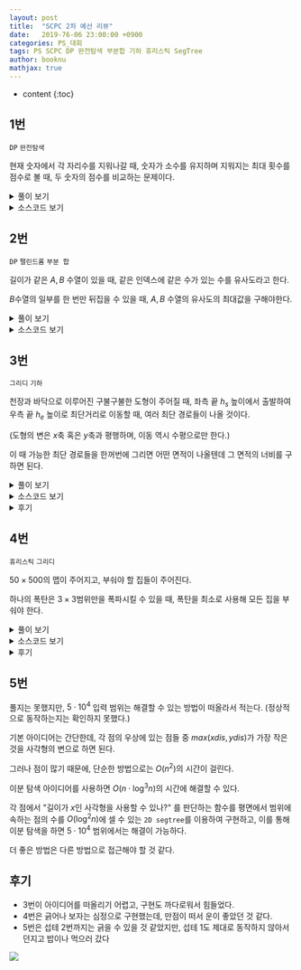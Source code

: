 ```yaml
---
layout: post
title:  "SCPC 2차 예선 리뷰"
date:   2019-76-06 23:00:00 +0900
categories: PS_대회
tags: PS SCPC DP 완전탐색 부분합 기하 휴리스틱 SegTree
author: booknu
mathjax: true
---
```


* content
{:toc}
## 1번

`DP` `완전탐색`

현재 숫자에서 각 자리수를 지워나갈 때, 숫자가 소수를 유지하며 지워지는 최대 횟수를 점수로 볼 때, 두 숫자의 점수를 비교하는 문제이다.

<details>
<summary>풀이 보기</summary>
<div markdown="1">
문제 자체가 겉으로 보기에는 상당히 복잡해보인다.

단순하게 생각하면 각 자리를 지워보며 소수가 유지되는 최대값을 찾아가는 완전 탐색으로 풀 수 있다.

다섯 자리밖에 안 되는 숫자이기 때문에 완전 탐색으로도 시간초과가 나지 않겠지만, DP를 쓰면 더 안정적인 시간복잡도로 답을 구할 수 있을 것이다.

각 숫자를 상태공간으로 보고 해당 숫자에서 각 자리수를 지워나가며 재귀를 돌면 답을 구할 수 있다.

숫자의 각 자리를 지우는게 좀 귀찮긴 하지만, 이것은 다양한 방법으로 구현할 수 있다.

</div>
</details>

<details>
<summary>소스코드 보기</summary>
<div markdown="1">

```cpp
#include <bits/stdc++.h>
using namespace std;

#ifdef LOCAL_BOOKNU
#define debug(...) cerr << "[" << #__VA_ARGS__ << "]:", debug_out(__VA_ARGS__)
#else
#define debug(...) 42
#endif

// ........................macro.......................... //
#define FOR(i, f, n) for(int (i) = (f); (i) < (int)(n); ++(i))
#define RFOR(i, f, n) for(int (i) = (f); (i) >= (int)(n); --(i))
#define pb push_back
#define emb emplace_back
#define fi first
#define se second
#define ENDL '\n'
#define sz(A) (int)(A).size()
#define ALL(A) A.begin(), A.end()
#define UNIQUE(c) (c).resize(unique(ALL(c)) - (c).begin())
#define next next9876
#define prev prev1234
typedef pair<int, int> ii;
typedef pair<int, ii> iii;
typedef vector<int> vi;
typedef vector<vi> vvi;
typedef vector<ii> vii;
typedef vector<vii> vvii;
typedef long long i64;
typedef unsigned long long ui64;
// inline i64 GCD(i64 a, i64 b) { if(b == 0) return a; return GCD(b, a % b); }
inline int getidx(const vi& ar, int x) { return lower_bound(ALL(ar), x) - ar.begin(); } // 좌표 압축에 사용: 정렬된 ar에서 x의 idx를 찾음
inline i64 GCD(i64 a, i64 b) { i64 n; if(a < b) swap(a, b); while(b != 0) { n = a % b; a = b; b = n; } return a; }
inline i64 LCM(i64 a, i64 b) { if(a == 0 || b == 0) return GCD(a, b); return a / GCD(a, b) * b; }
inline i64 CEIL(i64 n, i64 d) { return n / d + (i64)(n % d != 0); } // 음수일 때 이상하게 작동할 수 있음.
inline i64 ROUND(i64 n, i64 d) { return n / d + (i64)((n % d) * 2 >= d); }
const i64 MOD = 1e9+7;
inline i64 POW(i64 a, i64 n) {
	assert(0 <= n);
	i64 ret;
	for(ret = 1; n; a = a*a%MOD, n /= 2) { if(n%2) ret = ret*a%MOD; }
	return ret;
}
template <class T> ostream& operator<<(ostream& os, vector<T> v) {
	os << "[";
	int cnt = 0;
	for(auto vv : v) { os << vv; if(++cnt < v.size()) os << ","; }
	return os << "]";
}
template <class T> ostream& operator<<(ostream& os, set<T> v) {
	os << "[";
	int cnt = 0;
	for(auto vv : v) { os << vv; if(++cnt < v.size()) os << ","; }
	return os << "]";
}
template <class L, class R> ostream& operator<<(ostream& os, pair<L, R> p) { return os << "(" << p.fi << "," << p.se << ")"; }
void debug_out() { cerr << endl; }
template <typename Head, typename... Tail> void debug_out(Head H, Tail... T) { cerr << " " << H, debug_out(T...); }
// ....................................................... //

const int MAXN = 3e4+10;
int a, b, dp[MAXN];

// --> x*pr[j]에서 overflow 발생할 수 있음! 그러나 적당히 작은 RANGE에서는 소수 분포가 촘촘하기 때문에 발생하지 않음.
// --> RANGE 내의 소수 개수 = RANGE/ln(RANGE) --> 2e7에서 인접 소수 최대 차이 = 180, 4e6 = 140
const int RANGE = MAXN;
int pn, spf[RANGE], pr[RANGE]; // pr은 vi로 구현해도 됨. --> but 실행 시간 많이 늘어남.
void eulerSieve() {
	FOR(x, 2, RANGE) {
		if(!spf[x]) spf[x] = pr[pn++] = x; // x 자체가 소수이면 spf[x] = x이다.
		for(int j = 0; x*pr[j] < RANGE; ++j) { // x의 소수배들에 spf[x*pr] = pr로 칠해준다. (단, pr <= spf[x])
			spf[x*pr[j]] = pr[j];
			if(x % pr[j] == 0) break; // 좀 더 직관적으로 if(spf[x] == pr[j])로 구현해도 되지만, 똑같은 효과를 가진 코드이다.
		}
	}
}

void input() {
	// ---- !!! INIT GLOBAL VARIABLES !!! ---- //
	// ---- Interactive Cautions : cin.tie(0), freopen(...), Case #x: ---- //
	cin >> a >> b;
}

int f(int x) {
	int& ret = dp[x];
	if(ret != -1) return ret;
	if(spf[x] != x) return ret = 0; // 소수가 아님
	int cur = x, w = 1;
	ret = 0;
	while(cur) { // 각 자리를 지워보며 재귀
		ret = max(ret, f((cur/10) * w + x % w));
		cur /= 10;
		w *= 10;
	}
	return ++ret;
}

int solve() {
	if(f(a) > f(b)) cout << 1 << ENDL;
	else if(f(a) < f(b)) cout << 2 << ENDL;
	else cout << 3 << ENDL;
	return 0;
}

// ................. main .................. //
void execute() {
	memset(dp, -1, sizeof(dp));
	eulerSieve();
	spf[0] = -1;
	int TTTT; cin >> TTTT;
	FOR(tttt, 0, TTTT) {
		cout << "Case #" << tttt+1 << ENDL;
		input(), solve();
	}
}

int main(void) {
#ifdef LOCAL_BOOKNU
// 	freopen("input.txt", "r", stdin);
	// freopen("out.txt", "w", stdout);
#endif
	cin.tie(0), ios_base::sync_with_stdio(false);
	execute();
	return 0;
}
// ......................................... //
```

</div>
</details>

## 2번

 `DP` `팰린드롬` `부분 합`

길이가 같은 $A, B$ 수열이 있을 때, 같은 인덱스에 같은 수가 있는 수를 유사도라고 한다.

$B$수열의 일부를 한 번만 뒤집을 수 있을 때, $A, B$ 수열의 유사도의 최대값을 구해야한다.

<details>
<summary>풀이 보기</summary>
<div markdown="1">
구현이 은근히 까다로운 문제이다.
우선, 가장 쉬운 아이디어로 $B$의 모든 구간을 뒤집어보고 유사도를 판단하는 방법이 있다.

하지만 이 방법은 모든 구간을 선택하는데 $n^2$, 유사도를 비교하는데 $n$번의 연산이 필요하기 때문에 $O(n^3)$의 시간복잡도를 갖고, 시간초과가 발생한다.

$B$의 $[s, e]$ 구간을 뒤집었을 때를 생각해보면, 구간의 길이가 홀수인 경우 어떤 중점을 기준으로 A와 뒤집어진 상태로 매핑된다는 것을 알 수 있다.

즉, 아래 그림과 같이 매핑된다.

![]({{site.url}}/img/190706_SCPC19_2/pal.png)

이것을 이용하면 팰린드롬의 문제처럼 구간의 길이를 점차 늘려가는 방식을 사용해 뒤집힌 구간에 대한 유사도 비교를 O(1)에 할 수 있다.

(이 때, 구현을 더 쉽게 하기 위해서 문자열 문제에서 많이 사용하는 숫자 사이에 #을 넣는 트릭을 사용할 수 있다.)

또한 뒤집히지 않은 구간에 대해서는 `partial sum` 아이디어를 이용하여 $[0, i]$의 유사도를 배열 형태로 저장해두면 임의의 구간에 대한 유사도 역시 $O(1)$에 구할 수 있으며, 결과적으로 모든 구간에 대해서 유사도 비교를 $O(1)$에 할 수 있으므로 시간 복잡도는 $O(n^2)$이 된다.

</div>
</details>

<details>
<summary>소스코드 보기</summary>
<div markdown="1">


```cpp
#include <bits/stdc++.h>
using namespace std;

#ifdef LOCAL_BOOKNU
#define debug(...) cerr << "[" << #__VA_ARGS__ << "]:", debug_out(__VA_ARGS__)
#else
#define debug(...) 42
#endif

// ........................macro.......................... //
#define FOR(i, f, n) for(int (i) = (f); (i) < (int)(n); ++(i))
#define RFOR(i, f, n) for(int (i) = (f); (i) >= (int)(n); --(i))
#define pb push_back
#define emb emplace_back
#define fi first
#define se second
#define ENDL '\n'
#define sz(A) (int)(A).size()
#define ALL(A) A.begin(), A.end()
#define UNIQUE(c) (c).resize(unique(ALL(c)) - (c).begin())
#define next next9876
#define prev prev1234
typedef pair<int, int> ii;
typedef pair<int, ii> iii;
typedef vector<int> vi;
typedef vector<vi> vvi;
typedef vector<ii> vii;
typedef vector<vii> vvii;
typedef long long i64;
typedef unsigned long long ui64;
// inline i64 GCD(i64 a, i64 b) { if(b == 0) return a; return GCD(b, a % b); }
inline int getidx(const vi& ar, int x) { return lower_bound(ALL(ar), x) - ar.begin(); } // 좌표 압축에 사용: 정렬된 ar에서 x의 idx를 찾음
inline i64 GCD(i64 a, i64 b) { i64 n; if(a < b) swap(a, b); while(b != 0) { n = a % b; a = b; b = n; } return a; }
inline i64 LCM(i64 a, i64 b) { if(a == 0 || b == 0) return GCD(a, b); return a / GCD(a, b) * b; }
inline i64 CEIL(i64 n, i64 d) { return n / d + (i64)(n % d != 0); } // 음수일 때 이상하게 작동할 수 있음.
inline i64 ROUND(i64 n, i64 d) { return n / d + (i64)((n % d) * 2 >= d); }
const i64 MOD = 1e9+7;
inline i64 POW(i64 a, i64 n) {
	assert(0 <= n);
	i64 ret;
	for(ret = 1; n; a = a*a%MOD, n /= 2) { if(n%2) ret = ret*a%MOD; }
	return ret;
}
template <class T> ostream& operator<<(ostream& os, vector<T> v) {
	os << "[";
	int cnt = 0;
	for(auto vv : v) { os << vv; if(++cnt < v.size()) os << ","; }
	return os << "]";
}
template <class T> ostream& operator<<(ostream& os, set<T> v) {
	os << "[";
	int cnt = 0;
	for(auto vv : v) { os << vv; if(++cnt < v.size()) os << ","; }
	return os << "]";
}
template <class L, class R> ostream& operator<<(ostream& os, pair<L, R> p) { return os << "(" << p.fi << "," << p.se << ")"; }
void debug_out() { cerr << endl; }
template <typename Head, typename... Tail> void debug_out(Head H, Tail... T) { cerr << " " << H, debug_out(T...); }
// ....................................................... //

const int MAXN = 5e3+1;
int n, ar[MAXN], br[MAXN], ps[MAXN], ev[MAXN], od[MAXN];
void input() {
	// ---- !!! INIT GLOBAL VARIABLES !!! ---- //
	cin >> n;
	FOR(i, 0, n) cin >> ar[i];
	FOR(i, 0, n) cin >> br[i];
	memset(ps, 0, sizeof(ps));
	memset(ev, 0, sizeof(ev));
}

int rs(int s, int e) {
	if(s > e) return 0;
	return (e < n ? ps[e] : ps[n-1]) - (s > 0 ? ps[s-1] : 0);
}

int solve() {
	FOR(i, 0, n) ps[i] = (i ? ps[i-1] : 0) + (ar[i] == br[i]);
	int ans = ps[n-1];
	// 홀수
	FOR(i, 0, n) od[i] = ar[i] == br[i];
	FOR(len, 1, n) {
		FOR(i, len, n-len) {
			if(ar[i-len] == br[i+len]) ++od[i];
			if(ar[i+len] == br[i-len]) ++od[i];
			ans = max(ans, od[i] + rs(0, i-len-1) + rs(i+len+1, n-1));
		}
		FOR(i, len-1, n-len) {
			if(ar[i+len] == br[i-len+1]) ++ev[i];
			if(ar[i-len+1] == br[i+len]) ++ev[i];
			ans = max(ans, ev[i] + rs(0, i-len) + rs(i+len+1, n-1));
		}
	}
	cout << ans << ENDL;
	return 0;
}

// ................. main .................. //
void execute() {
#ifdef LOCAL_BOOKNU
	auto START_TIME = clock();
#endif
	int TTT; cin >> TTT;
	FOR(ttt, 0, TTT) cout << "Case #" << ttt+1 << ENDL,
		input(), solve();
#ifdef LOCAL_BOOKNU
	auto END_TIME = clock();
	cout << ENDL << END_TIME - START_TIME << "ms" << ENDL;
#endif
}

int main(void) {
#ifdef LOCAL_BOOKNU
// 	freopen("input.txt", "r", stdin);
	// freopen("out.txt", "w", stdout);
#endif
	cin.tie(0), ios_base::sync_with_stdio(false);
	execute();
	return 0;
}
// ......................................... //
```

</div>
</details>

## 3번

`그리디` `기하`

천장과 바닥으로 이루어진 구불구불한 도형이 주어질 때, 좌측 끝 $h_s$ 높이에서 출발하여 우측 끝 $h_e$ 높이로 최단거리로 이동할 때, 여러 최단 경로들이 나올 것이다.

(도형의 변은 $x$축 혹은 $y$축과 평행하며, 이동 역시 수평으로만 한다.)

이 때 가능한 최단 경로들을 한꺼번에 그리면 어떤 면적이 나올텐데 그 면적의 너비를 구하면 된다. 

<details>
<summary>풀이 보기</summary>
<div markdown="1">

### 도형의 전처리

우선, 이상하게 생긴 도형을 익숙하게 처리할 수 있도록 전처리를 해보자.

도형을 수직 단위로 끊으면 여러 직사각형들이 수평으로 나열된 형태가 된다.

(즉, 아래 그림과 같이 된다.)

![]({{site.url}}/img/190706_SCPC19_2/naive_poly.png)

![]({{site.url}}/img/190706_SCPC19_2/rect_poly.png)

훨씬 처리하기가 편하게 변했다.

### 최단경로의 면적

도형이 있을 때, 다음과 같은 면적을 구하는 것이 문제의 요구사항이다.

![]({{site.url}}/img/190706_SCPC19_2/fill_poly.png)

이 때 관찰할 수 있는 것은, 이 면적이 어떠한 위 껍질과, 아래 껍질로 이루어진 도형이라는 것이다.

그 껍질이 가지는 특성을 알아내면, 쉽게 면적도 알아낼 수 있을 것이다.

### 위 껍질의 성질

우선 아래 껍질은 제쳐두고, 위 껍질의 특성부터 알아보자.

직관적으로는 위 껍질의 특성이 도형을 위아래로 뒤집은 도형의 특성에 적용되면 아래 껍질을 구할 수 있을 것 같다는 추측을 할 수 있으므로, 위 껍질부터 알아보자.

또한, 다음 그림과 같이 일관성을 위해 시작/끝 높이에 상관 없이, **가장 왼쪽 도형의 맨 위쪽**에서 시작해 **가장 오른쪽 도형의 맨 위쪽**으로 가는 경로들에 대해서 생각하자.

![]({{site.url}}/img/190706_SCPC19_2/simple_rect.png)

위 껍질은 가능한 최단 경로 중 **최대한 위쪽을 타고 가려는 특성**을 가지고 있다.

하지만, 끝 높이가 낮은 경우는 마냥 위쪽을 타고 갈 수는 없다.

그렇다고 항상 끝 높이보다 낮은 높이를 유지해야 하는 것도 아니다.

따라서 이들 사이에 관계를 찾기 위해 **현재 어떤 직사각형 $i$**까지 왔고, **현재 높이가 $h$**이며, 현재 직사각형의 **다음 직사각형 중 임의의 직사각형을 $j$**라고 할 때, 이 직사각형에서는 어떤 높이를 유지해야 하는지를 알아보자.

단순히 바로 다음 직사각형만을 보고 결정할 수 없다는 것은 간단한 예제들로 알 수 있다.

그러므로 뒤의 모든 직사각형을 고려해야 하는데, 여러가지 시도를 해보면 다음과 같은 두 가지 경우가 높이를 제한한다는 것을 알 수 있다.

(설명의 편의를 위해 직사각형의 아래 높이를 $h_s$, 위 높이를 $h_e$라고 한다.)

1. 높이를 높일 수 없는 경우 (상한)

   $h[i]_e > h[j]_e$ 인 $j$가 존재할 경우, 현재 직사각형에서는 최대 $h[j]_e$까지 밖에 못올라간다. 

   ![]({{site.url}}/img/190706_SCPC19_2/upperbound.png)

2. 높이를 줄일 수 없는 경우 (하한)

   1번과 반대로 높이를 $x$로 줄이려고 할 때, $x < h[j]_s$ 인 $j$가 존재할 경우,  높이는 $h[j]_s$까지 밖에 줄이지 못한다.

   ![]({{site.url}}/img/190706_SCPC19_2/lowerbound.png)

### 아래 껍질의 경우

위 껍질이 최대한 위를 타고 가려는 특성이 있다면, 아래 껍질 역시 최대한 아래를 다고 가려는 특성이 있다.

따라서 위 껍질을 구하는 알고리즘을 그대로 이용하면 아래 껍질 역시 쉽게 구할 수 있다.

</div>
</details>

<details>
<summary>소스코드 보기</summary>
<div markdown="1">

```cpp
#include <bits/stdc++.h>
using namespace std;

#ifdef LOCAL_BOOKNU
#define debug(...) cerr << "[" << #__VA_ARGS__ << "]:", debug_out(__VA_ARGS__)
#else
#define debug(...) 42
#endif

// ........................macro.......................... //
#define FOR(i, f, n) for(int (i) = (f); (i) < (int)(n); ++(i))
#define RFOR(i, f, n) for(int (i) = (f); (i) >= (int)(n); --(i))
#define pb push_back
#define emb emplace_back
#define fi first
#define se second
#define ENDL '\n'
#define sz(A) (int)(A).size()
#define ALL(A) A.begin(), A.end()
#define UNIQUE(c) (c).resize(unique(ALL(c)) - (c).begin())
#define next next9876
#define prev prev1234
typedef pair<int, int> ii;
typedef pair<int, ii> iii;
typedef vector<int> vi;
typedef vector<vi> vvi;
typedef vector<ii> vii;
typedef vector<vii> vvii;
typedef long long i64;
typedef unsigned long long ui64;
// inline i64 GCD(i64 a, i64 b) { if(b == 0) return a; return GCD(b, a % b); }
inline int getidx(const vi& ar, int x) { return lower_bound(ALL(ar), x) - ar.begin(); } // 좌표 압축에 사용: 정렬된 ar에서 x의 idx를 찾음
inline i64 GCD(i64 a, i64 b) { i64 n; if(a < b) swap(a, b); while(b != 0) { n = a % b; a = b; b = n; } return a; }
inline i64 LCM(i64 a, i64 b) { if(a == 0 || b == 0) return GCD(a, b); return a / GCD(a, b) * b; }
inline i64 CEIL(i64 n, i64 d) { return n / d + (i64)(n % d != 0); } // 음수일 때 이상하게 작동할 수 있음.
inline i64 ROUND(i64 n, i64 d) { return n / d + (i64)((n % d) * 2 >= d); }
const i64 MOD = 1e9+7;
inline i64 POW(i64 a, i64 n) {
	assert(0 <= n);
	i64 ret;
	for(ret = 1; n; a = a*a%MOD, n /= 2) { if(n%2) ret = ret*a%MOD; }
	return ret;
}
template <class T> ostream& operator<<(ostream& os, vector<T> v) {
	os << "[";
	int cnt = 0;
	for(auto vv : v) { os << vv; if(++cnt < v.size()) os << ","; }
	return os << "]";
}
template <class T> ostream& operator<<(ostream& os, set<T> v) {
	os << "[";
	int cnt = 0;
	for(auto vv : v) { os << vv; if(++cnt < v.size()) os << ","; }
	return os << "]";
}
template <class L, class R> ostream& operator<<(ostream& os, pair<L, R> p) { return os << "(" << p.fi << "," << p.se << ")"; }
void debug_out() { cerr << endl; }
template <typename Head, typename... Tail> void debug_out(Head H, Tail... T) { cerr << " " << H, debug_out(T...); }
// ....................................................... //

struct rect {
	int s, e, w;
	rect(int s = 0, int e = 0, int w = 0) : s(s), e(e), w(w) { }
};

const int MAXN = 1e5+10;
int n, m, tlen, begh, finh, ah[MAXN], aw[MAXN], bh[MAXN], bw[MAXN];
vector<rect> ar;
void input() {
	// ---- !!! INIT GLOBAL VARIABLES !!! ---- //
	cin >> tlen >> begh >> finh;
	cin >> n;
	FOR(i, 0, n) cin >> aw[i] >> ah[i]; ah[n] = ah[n-1];
	cin >> m;
	FOR(i, 0, m) cin >> bw[i] >> bh[i]; bh[m] = bh[m-1];
}

// 직사각형 형태로 만든다.
void generateRec() {
	ar.clear();
	int ap = 0, bp = 0, x = 0, ax = 0, bx = 0;
	while(ap < n || bp < m) {
		rect cur;
		if(bp == m || (ap < n && ax + aw[ap] < bx + bw[bp])) {
			cur = { bh[bp], ah[ap], ax + aw[ap] - x };
			x = ax = ax + aw[ap];
			++ap;
		} else {
			cur = { bh[bp], ah[ap], bx + bw[bp] - x };
			x = bx = bx + bw[bp];
			++bp;
		}
		if(cur.w != 0) ar.pb(cur);
	}
}

// 조건에 맞는 껍질을 { height }로 반환
vector<int> getConvex(vector<rect>& ar, int beg) {
	vector<int> ret(ar.size(), 0);
	vector<int> minu(ar.size()), maxd(ar.size());
	// i에서부터의 상한, 하한을 구한다.
	RFOR(i, sz(ar)-1, 0) {
		minu[i] = min(i+1 == ar.size() ? 0x7fffffff : minu[i+1], ar[i].e);
		maxd[i] = max(i+1 == ar.size() ? -0x7fffffff : maxd[i+1], ar[i].s);
		// 현재에서 상한, 하한이 서로를 뛰어 넘는 경우
		// 상한이 하한보다 낮아진다면? 하한을 이걸로 조정!
		if(ar[i].e < maxd[i]) maxd[i] = ar[i].e;
		// 하한이 상한보다 높아진다면? 상한을 이걸로 조정!
		if(ar[i].s > minu[i]) minu[i] = ar[i].s;
	}
	int cur = beg;
	FOR(i, 0, ar.size()) {
		// 현재 높이보다 낮아질 필요는 없다.
		ret[i] = min(cur, ar[i].e);
		// 하한보다 낮아질 필요는 없다.
		ret[i] = max(ret[i], min(ar[i].e, maxd[i]));
		// 상한보다는 낮아야 한다.
		ret[i] = max(ret[i], max(ar[i].s, minu[i]));
		cur = ret[i];
	}
	return ret;
}

int solve() {
	generateRec();
	// 귀찮은거 따로 처리
	if(ar.size() == 1) {
		cout << (i64)ar[0].w * abs(begh - finh) << ENDL;
		return 0;
	}
	// 위 껍질 찾기
	vector<rect> tmp = ar;
	tmp.pb({ finh, finh, 0 });
	vector<int> up = getConvex(tmp, begh);
	debug(up);
	// 아래 껍질 찾기
	FOR(i, 0, ar.size()) {
		ar[i].s = -ar[i].s;
		ar[i].e = -ar[i].e;
		swap(ar[i].s, ar[i].e);
	}
	ar.pb({ -finh, -finh, 0 });
	vector<int> dw = getConvex(ar, -begh);
	debug(dw);
	// 계산
	i64 ans = 0;
	FOR(i, 0, ar.size()-1) {
		ans += (i64)ar[i].w * (up[i] + dw[i]);
	}
	cout << ans << ENDL;
	return 0;
}

// ................. main .................. //
void execute() {
#ifdef LOCAL_BOOKNU
	auto START_TIME = clock();
#endif
	int TTT; cin >> TTT;
	FOR(ttt, 0, TTT) cout << "Case #" << ttt+1 << ENDL,
		input(), solve();
#ifdef LOCAL_BOOKNU
	auto END_TIME = clock();
	cout << ENDL << END_TIME - START_TIME << "ms" << ENDL;
#endif
}

int main(void) {
#ifdef LOCAL_BOOKNU
// 	freopen("input.txt", "r", stdin);
	// freopen("out.txt", "w", stdout);
#endif
	cin.tie(0), ios_base::sync_with_stdio(false);
	execute();
	return 0;
}
// ......................................... //
```

</div>
</details>

<details>
<summary>후기</summary>
<div markdown="1">

삽질하면서 푸느라 설명도 좀 이상해지고 코드에도 쓸모 없는 부분이 있을 것 같은데, 나중에 더 깔끔한 풀이를 보고 다시 풀어봐야겠다.

</div>
</details>


## 4번

`휴리스틱` `그리디`

$50 \times 500$의 맵이 주어지고, 부숴야 할 집들이 주어진다.

하나의 폭탄은 $3 \times 3$범위만을 폭파시킬 수 있을 때, 폭탄을 최소로 사용해 모든 집을 부숴야 한다.

<details>
<summary>풀이 보기</summary>
<div markdown="1">
우선 위의 식을 개념적으로 풀어서 이해하면, 일단 세그먼트 단위로 쪼갠 후, 각 세그먼트에 들어있는 원소들의 합에 세그먼트 idx를 곱한것들의 합을 구하는 것으로 바뀐다. 즉,
현재 맵에서 $3 \times 3$ 범위 중 집이 가장 많이 포함되는 곳을 선택해 폭탄을 사용하는 방식으로 구현했다.

모든 경우에서 최적의 결과가 나오지는 않지만, 그럭저럭 좋은 결과는 나온다.

단, 현재 맵 상태에서 모든 곳에 폭탄을 터뜨려보는 것은 시간초과가 발생할 수 있으므로, 약간 트리키하게 구현했다.

</div>
</details>

<details>
<summary>소스코드 보기</summary>
<div markdown="1">

```cpp
#include <bits/stdc++.h>
using namespace std;

#ifdef LOCAL_BOOKNU
#define debug(...) cerr << "[" << #__VA_ARGS__ << "]:", debug_out(__VA_ARGS__)
#else
#define debug(...) 42
#endif

// ........................macro.......................... //
#define FOR(i, f, n) for(int (i) = (f); (i) < (int)(n); ++(i))
#define RFOR(i, f, n) for(int (i) = (f); (i) >= (int)(n); --(i))
#define pb push_back
#define emb emplace_back
#define fi first
#define se second
#define ENDL '\n'
#define sz(A) (int)(A).size()
#define ALL(A) A.begin(), A.end()
#define UNIQUE(c) (c).resize(unique(ALL(c)) - (c).begin())
#define next next9876
#define prev prev1234
typedef pair<int, int> ii;
typedef pair<int, ii> iii;
typedef vector<int> vi;
typedef vector<vi> vvi;
typedef vector<ii> vii;
typedef vector<vii> vvii;
typedef long long i64;
typedef unsigned long long ui64;
// inline i64 GCD(i64 a, i64 b) { if(b == 0) return a; return GCD(b, a % b); }
inline int getidx(const vi& ar, int x) { return lower_bound(ALL(ar), x) - ar.begin(); } // 좌표 압축에 사용: 정렬된 ar에서 x의 idx를 찾음
inline i64 GCD(i64 a, i64 b) { i64 n; if(a < b) swap(a, b); while(b != 0) { n = a % b; a = b; b = n; } return a; }
inline i64 LCM(i64 a, i64 b) { if(a == 0 || b == 0) return GCD(a, b); return a / GCD(a, b) * b; }
inline i64 CEIL(i64 n, i64 d) { return n / d + (i64)(n % d != 0); } // 음수일 때 이상하게 작동할 수 있음.
inline i64 ROUND(i64 n, i64 d) { return n / d + (i64)((n % d) * 2 >= d); }
const i64 MOD = 1e9+7;
inline i64 POW(i64 a, i64 n) {
	assert(0 <= n);
	i64 ret;
	for(ret = 1; n; a = a*a%MOD, n /= 2) { if(n%2) ret = ret*a%MOD; }
	return ret;
}
template <class T> ostream& operator<<(ostream& os, vector<T> v) {
	os << "[";
	int cnt = 0;
	for(auto vv : v) { os << vv; if(++cnt < v.size()) os << ","; }
	return os << "]";
}
template <class T> ostream& operator<<(ostream& os, set<T> v) {
	os << "[";
	int cnt = 0;
	for(auto vv : v) { os << vv; if(++cnt < v.size()) os << ","; }
	return os << "]";
}
template <class L, class R> ostream& operator<<(ostream& os, pair<L, R> p) { return os << "(" << p.fi << "," << p.se << ")"; }
void debug_out() { cerr << endl; }
template <typename Head, typename... Tail> void debug_out(Head H, Tail... T) { cerr << " " << H, debug_out(T...); }
// ....................................................... //

const int MAXN = 510;
int n, m, dp[51][MAXN];
string g[51];
set<iii> lis;
void input() {
	// ---- !!! INIT GLOBAL VARIABLES !!! ---- //
	cin >> n >> m;
	FOR(i, 0, n) cin >> g[i];
}

void eraseBomb(int y, int x) {
	for(int dy : {-1, 0, 1}) {
		for(int dx : {-1, 0, 1}) {
			int ny = y+dy, nx = x+dx;
			if(0 < ny && ny < n-1 && 0 < nx && nx < m-1) {
				auto it = lis.find({ dp[ny][nx],{ ny, nx } });
				if(it != lis.end()) {
					dp[ny][nx] = it->first + 1;
					lis.erase(it);
					lis.insert({ dp[ny][nx], {ny, nx} });
				}
			}
		}
	}
}

int solve() {
	lis.clear();
	memset(dp, 0, sizeof(dp));
	FOR(i, 1, n-1) {
		FOR(j, 1, m-1) {
			int cc = 0;
			for(int dy : { -1, 0, 1 }) {
				for(int dx : { -1, 0, 1 }) {
					int ny = i + dy, nx = j + dx;
					if(g[ny][nx] == '1') {
						++cc;
					}
				}
			}
			lis.insert({ -cc, { i, j } });
			dp[i][j] = -cc;
		}
	}
	int rem = 0;
	FOR(i, 0, n) FOR(j, 0, m) if(g[i][j] == '1') ++rem;
	vii ans;
	while(rem) {
		iii cur = *lis.begin();
		lis.erase(lis.begin());
		int cc = -cur.fi, cy = cur.se.fi, cx = cur.se.se;
		rem -= cc;
		ans.pb({ cy, cx });
		for(int dy : {-1, 0, 1}) {
			for(int dx : { -1, 0, 1}) {
				int y = cy+dy, x = cx+dx;
				if(g[y][x] == '1') {
					eraseBomb(y, x);
					g[y][x] = '0';
				}
			}
		}
	}
	cout << ans.size() << ENDL;
	FOR(i, 0, ans.size()) cout << ans[i].fi << ' ' << ans[i].se << ENDL;
	return 0;
}

// ................. main .................. //
void execute() {
#ifdef LOCAL_BOOKNU
	auto START_TIME = clock();
#endif
	int TTT; cin >> TTT;
	FOR(ttt, 0, TTT) cout << "Case #" << ttt+1 << ENDL,
		input(), solve();
#ifdef LOCAL_BOOKNU
	auto END_TIME = clock();
	cout << ENDL << END_TIME - START_TIME << "ms" << ENDL;
#endif
}

int main(void) {
#ifdef LOCAL_BOOKNU
// 	freopen("input.txt", "r", stdin);
	// freopen("out.txt", "w", stdout);
#endif
	cin.tie(0), ios_base::sync_with_stdio(false);
	execute();
	return 0;
}
// ......................................... //
```

</div>
</details>



<details>
<summary>후기</summary>
<div markdown="1">
어차피 만점 못 받을거 긁어보기나 하자 해서 구현해봤는데, 만점이 나와서 놀랐다.

다른 분들 얘기를 들어보면 테케가 좋지 못했던 것 같다.

</div>
</details>

## 5번

풀지는 못했지만, $5 \cdot 10^4$ 입력 범위는 해결할 수 있는 방법이 떠올라서 적는다. (정상적으로 동작하는지는 확인하지 못했다.)

기본 아이디어는 간단한데, 각 점의 우상에 있는 점들 중 $max(xdis, ydis)$가 가장 작은 것을 사각형의 변으로 하면 된다.

그러나 점이 많기 때문에, 단순한 방법으로는 $O(n^2)$의 시간이 걸린다.

이분 탐색 아이디어를 사용하면 $O(n \cdot \log^3n)$의 시간에 해결할 수 있다.

각 점에서 "길이가 $x$인 사각형을 사용할 수 있나?" 를 판단하는 함수를 평면에서 범위에 속하는 점의 수를 $O(\log^2n)$에 셀 수 있는 `2D segtree`를 이용하여 구현하고, 이를 통해 이분 탐색을 하면  $5 \cdot 10^4$ 범위에서는 해결이 가능하다.

더 좋은 방법은 다른 방법으로 접근해야 할 것 같다.




## 후기

- 3번이 아이디어를 떠올리기 어렵고, 구현도 까다로워서 힘들었다.
- 4번은 긁어나 보자는 심정으로 구현했는데, 만점이 떠서 운이 좋았던 것 같다.
- 5번은 섭테 2번까지는 긁을 수 있을 것 같았지만, 섭테 1도 제대로 동작하지 않아서 던지고 밥이나 먹으러 갔다

![]({{site.url}}/img/190706_SCPC19_2/standings.png)